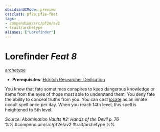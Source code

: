 ```yaml
---
obsidianUIMode: preview
cssclass: pf2e,pf2e-feat
tags:
- compendium/src/pf2e/av2
- trait/archetype
aliases: ["Lorefinder"]
---
```

# Lorefinder  *Feat 8*  
[archetype](/rules/traits/archetype.md)  

- **Prerequisites**: [Eldritch Researcher Dedication](/compendium/feats/eldritch-researcher-dedication-av2.md)

You know that fate sometimes conspires to keep dangerous knowledge or items from the eyes of those most able to understand them. You deny fate the ability to conceal truths from you. You can cast [locate](/compendium/spells/locate.md) as an innate occult spell once per day. When you reach 14th level, this spell is heightened to 5th level.

*Source: Abomination Vaults #2: Hands of the Devil p. 76*  
%% #compendium/src/pf2e/av2 #trait/archetype %%